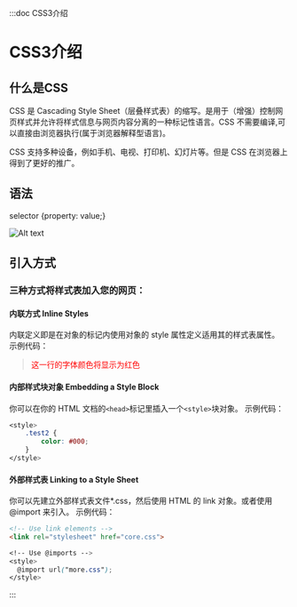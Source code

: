 :::doc CSS3介绍

# CSS3介绍

## 什么是CSS

CSS 是 Cascading Style Sheet（层叠样式表）的缩写。是用于（增强）控制网页样式并允许将样式信息与网页内容分离的一种标记性语言。CSS 不需要编译,可以直接由浏览器执行(属于浏览器解释型语言)。

CSS 支持多种设备，例如手机、电视、打印机、幻灯片等。但是 CSS 在浏览器上得到了更好的推广。

## 语法

selector {property: value;}

![Alt text](https://waylau.gitbooks.io/css3-tutorial/content/images/selector.jpg "The Stormtroopocat")


## 引入方式
### 三种方式将样式表加入您的网页：

#### 内联方式 Inline Styles
内联定义即是在对象的标记内使用对象的 style 属性定义适用其的样式表属性。 示例代码：
> <p style="color:#f00">这一行的字体颜色将显示为红色</p>

#### 内部样式块对象 Embedding a Style Block
你可以在你的 HTML 文档的`<head>`标记里插入一个`<style>`块对象。 示例代码：

```css
<style>
    .test2 {
        color: #000;
    }
</style>
```
#### 外部样式表 Linking to a Style Sheet
你可以先建立外部样式表文件*.css，然后使用 HTML 的 link 对象。或者使用 @import 来引入。 示例代码：

```html
<!-- Use link elements -->
<link rel="stylesheet" href="core.css">
```
```scss
<!-- Use @imports -->
<style>
  @import url("more.css");
</style>
```
:::
